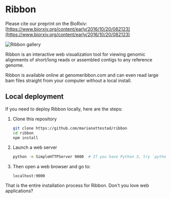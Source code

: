 # Ribbon

Please cite our preprint on the BioRxiv: [https://www.biorxiv.org/content/early/2016/10/20/082123](https://www.biorxiv.org/content/early/2016/10/20/082123)

![Ribbon gallery](/images/gallery.png)

Ribbon is an interactive web visualization tool for viewing genomic alignments of short/long reads or assembled contigs to any reference genome. 

Ribbon is available online at genomeribbon.com and can even read large bam files straight from your computer without a local install. 

## Local deployment
If you need to deploy Ribbon locally, here are the steps:

1. Clone this repository

   ```bash
   git clone https://github.com/marianattestad/ribbon
   cd ribbon
   npm install
   ```

2. Launch a web server

   ```bash
   python -m SimpleHTTPServer 9000  # If you have Python 3, try `python3 -m http.server`
   ```

3. Then open a web browser and go to:

   ```
   localhost:9000
   ```

That is the entire installation process for Ribbon. Don't you love web applications?
